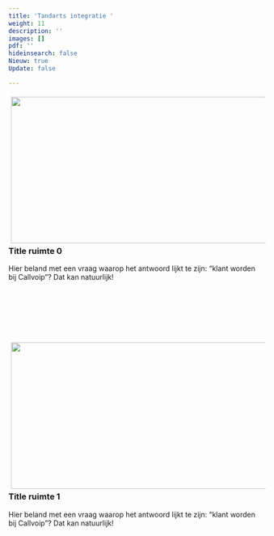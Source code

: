 ```yaml
---
title: 'Tandarts integratie '
weight: 11
description: ''
images: []
pdf: ''
hideinsearch: false
Nieuw: true
Update: false

---
```

<img src="https://res.cloudinary.com/callvoip/image/upload/v1617023639/Callvoip_WIj_2021-03-24_1_zld3is.png" style="float:left; padding:5px;" width="520" height="290"><h3>Title ruimte 0</h3>Hier beland met een vraag waarop het antwoord lijkt te zijn: “klant worden bij Callvoip”? Dat kan natuurlijk!<br><br><br><br><br><br><br>

<img src="https://res.cloudinary.com/callvoip/image/upload/v1617023639/Callvoip_WIj_2021-03-24_2_2_j2xf30.png" style="float:left; padding:5px;" width="520" height="290"><h3>Title ruimte 1</h3>Hier beland met een vraag waarop het antwoord lijkt te zijn: “klant worden bij Callvoip”? Dat kan natuurlijk!<br><br><br><br><br><br><br>
